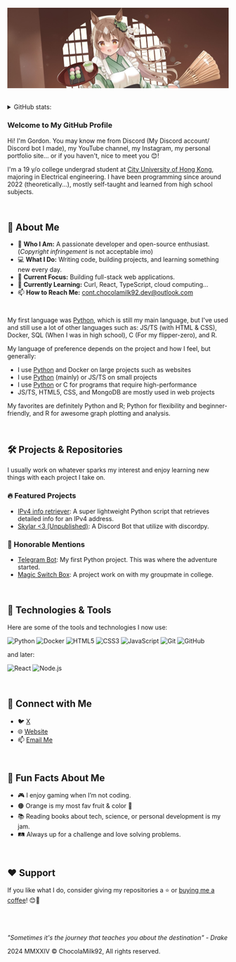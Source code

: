 [![](img/banner.jpg)](https://beacons.ai/goldenching5838)

<br>

<details>
  <summary>GitHub stats:</summary>

  <a href="https://github.com/ChocolaMilk92">
    <table>
      <tr>
        <td>
          <img align="center" src="https://github-readme-stats.vercel.app/api?username=ChocolaMilk92&arasfda&show_icons=true&hide_border=true&icon_color=ffca28&title_color=ffa000" />
        </td>
        <td>
          <img align="center" src="https://github-readme-stats.vercel.app/api/top-langs/?username=ChocolaMilk92&arasfda&exclude_repo=telegram-bot,magic-switch-box-microbit&layout=donut&hide_border=true&title_color=ffa000" />
        </td>
      </tr>
    </table>
  </a>

</details>


### Welcome to My GitHub Profile
Hi! I'm Gordon. You may know me from Discord (My Discord account/ Discord bot I made), my YouTube channel, my Instagram, my personal portfolio site... or if you haven't, nice to meet you 😊!

I'm a 19 y/o college undergrad student at [City University of Hong Kong](https://www.cityu.edu.hk/), majoring in Electrical engineering. I have been programming since around 2022 (theoretically...), mostly self-taught and learned from high school subjects.

<br>

## 🚀 About Me

- 🌟 **Who I Am:** A passionate developer and open-source enthusiast. (*Copyright infringement* is not acceptable imo)
- 💻 **What I Do:** Writing code, building projects, and learning something new every day.
- 🎯 **Current Focus:** Building full-stack web applications.
- 🌱 **Currently Learning:** Curl, React, TypeScript, cloud computing...
- 📫 **How to Reach Me:** [cont.chocolamilk92.dev@outlook.com](mailto:cont.chocolamilk92.dev@outlook.com)

#

My first language was [Python](https://www.python.org/), which is still my main language, but I've used and still use a lot of other languages such as: JS/TS (with HTML & CSS), Docker, SQL (When I was in high school), C (For my flipper-zero), and R.

My language of preference depends on the project and how I feel, but generally:
- I use [Python](https://www.python.org/) and Docker on large projects such as websites
- I use [Python](https://www.python.org/) (mainly) or JS/TS on small projects
- I use [Python](https://www.python.org/) or C for programs that require high-performance
- JS/TS, HTML5, CSS, and MongoDB are mostly used in web projects

My favorites are definitely Python and R; Python for flexibility and beginner-friendly, and R for awesome graph plotting and analysis.

<br>

## 🛠️ Projects & Repositories

I usually work on whatever sparks my interest and enjoy learning new things with each project I take on.

### 🔥 Featured Projects
- [IPv4 info retriever](https://github.com/ChocolaMilk92/ipv4-info-retriever): A super lightweight Python script that retrieves detailed info for an IPv4 address.
- [Skylar <3 (Unpublished)](https://github.com/ChocolaMilk92/Skylar3-Internal): A Discord Bot that utilize with discordpy.


### 🧠 Honorable Mentions
- [Telegram Bot](https://github.com/ChocolaMilk92/telegram-bot): My first Python project. This was where the adventure started.
- [Magic Switch Box](https://github.com/ChocolaMilk92/magic-switch-box-microbit): A project work on with my groupmate in college.

<br>

## 🔧 Technologies & Tools

Here are some of the tools and technologies I now use:

![Python](https://img.shields.io/badge/-Python-3776AB?logo=python&logoColor=white&style=flat-square)
![Docker](https://img.shields.io/badge/-Docker-2496ED?logo=docker&logoColor=white&style=flat-square)
![HTML5](https://img.shields.io/badge/-HTML5-E34F26?logo=html5&logoColor=white&style=flat-square)
![CSS3](https://img.shields.io/badge/-CSS3-1572B6?logo=css3&logoColor=white&style=flat-square)
![JavaScript](https://img.shields.io/badge/-JavaScript-F7DF1E?logo=javascript&logoColor=black&style=flat-square)
![Git](https://img.shields.io/badge/-Git-F05032?logo=git&logoColor=white&style=flat-square)
![GitHub](https://img.shields.io/badge/-GitHub-181717?logo=github&logoColor=white&style=flat-square)

and later:

![React](https://img.shields.io/badge/-React-61DAFB?logo=react&logoColor=black&style=flat-square)
![Node.js](https://img.shields.io/badge/-Node.js-339933?logo=node.js&logoColor=white&style=flat-square)

<br>

## 🤝 Connect with Me

- 🐦 [X](https://x.com/goldenlight6628)
- 🌐 [Website](https://beacons.ai/goldenching5838)
- 📫 [Email Me](mailto:cont.chocolamilk92.dev@outlook.com)

<br>

## 🌟 Fun Facts About Me

- 🎮 I enjoy gaming when I’m not coding.
- 🟠 Orange is my most fav fruit & color 🍊
- 📚 Reading books about tech, science, or personal development is my jam.
- 🛤️ Always up for a challenge and love solving problems.

<br>

## ❤️ Support

If you like what I do, consider giving my repositories a ⭐ or [buying me a coffee](https://buymeacoffee.com/goldenlight6628)! 😊🥺
\
\
\
\
\
*"Sometimes it's the journey that teaches you about the destination" - Drake*

2024 MMXXIV © ChocolaMilk92, All rights reserved.

